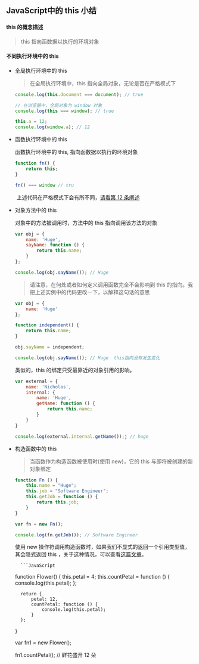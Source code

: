 ## JavaScript中的 this 小结

#### this 的概念描述

> this 指向函数据以执行的环境对象

#### 不同执行环境中的 this

- 全局执行环境中的 this

    >  在全局执行环境中，this 指向全局对象，无论是否在严格模式下

    ```JavaScript
    console.log(this.document === document); // true

    // 在浏览器中，全局对象为 window 对象
    console.log(this === window); // true

    this.a = 12;
    console.log(window.a); // 12
    ```

- 函数执行环境中的 this

  函数执行环境中的 this, 指向函数据以执行的环境对象

  ```JavaScript
  function fn() {
      return this;
  }

  fn() === window // tru
  ```

&emsp;&emsp;上述代码在严格模式下会有所不同，[请看第 12 条阐述](https://github.com/elegantspirit/Notes/blob/master/JS/ProJS/strict_mode/strict%20mode.md)

- 对象方法中的 this

    对象中的方法被调用时，方法中的 this 指向调用该方法的对象

    ```JavaScript
    var obj = {
        name: 'Huge',
        sayName: function () {
            return this.name;
        }
    };

    console.log(obj.sayName()); // Huge
    ```

    > 请注意，在何处或者如何定义调用函数完全不会影响到 this 的指向。我把上述实例中的代码更改一下，以解释这句话的意思

    ```JavaScript
    var obj = {
        name: 'Huge'
    };

    function independent() {
        return this.name;
    }

    obj.sayName = independent;

    console.log(obj.sayName()); // Huge  this指向没有发生变化
    ```

    类似的，this 的绑定只受最靠近的对象引用的影响。

    ```JavaScript
    var external = {
        name: 'Nicholas',
        internal: {
            name: 'Huge',
            getName: function () {
                return this.name;
            }
        }
    }
    
    console.log(external.internal.getName());j // huge
    ```
    
- 构造函数中的 this

    > 当函数作为构造函数被使用时(使用 new)，它的 this 与即将被创建的新对象绑定

    ```JavaScript
    function Fn () {
        this.name = "Huge";
        this.job = "Software Engineer";
        this.getJob = function () {
            return this.job;
        }
    }
    
    var fn = new Fn();
    
    console.log(fn.getJob()); // Software Engineer
    ```    

    使用 new 操作符调用构造函数时，如果我们不显式的返回一个引用类型值，其会隐式返回 this ，关于这种情况，可以查看[这篇文章]()。
    
        ```JavaScript
    function Flower() {
        this.petal = 4;
        this.countPetal = function () {
            console.log(this.petal);
        };
        
        return {
            petal: 12,
            countPetal: function () {
                console.log(this.petal);
            }
        };
    }
    
    var fn1 = new Flower();
    
    fn1.countPetal(); // 鲜花盛开 12 朵
    ```    
